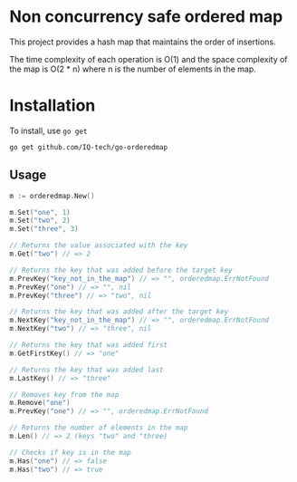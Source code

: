 # Non concurrency safe ordered map

This project provides a hash map that maintains the order of insertions.

The time complexity of each operation is O(1) and the space complexity
of the map is O(2 \* n) where n is the number of elements in the map.

# Installation

To install, use `go get`

```terminal
go get github.com/IQ-tech/go-orderedmap
```

## Usage

```go
m := orderedmap.New()

m.Set("one", 1)
m.Set("two", 2)
m.Set("three", 3)

// Returns the value associated with the key
m.Get("two") // => 2

// Returns the key that was added before the target key
m.PrevKey("key_not_in_the_map") // => "", orderedmap.ErrNotFound
m.PrevKey("one") // => "", nil
m.PrevKey("three") // => "two", nil

// Returns the key that was added after the target key
m.NextKey("key_not_in_the_map") // => "", orderedmap.ErrNotFound
m.NextKey("two") // => "three", nil

// Returns the key that was added first
m.GetFirstKey() // => "one"

// Returns the key that was added last
m.LastKey() // => "three"

// Removes key from the map
m.Remove("one")
m.PrevKey("one") // => "", orderedmap.ErrNotFound

// Returns the number of elements in the map
m.Len() // => 2 (keys "two" and "three)

// Checks if key is in the map
m.Has("one") // => false
m.Has("two") // => true
```
